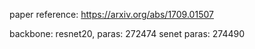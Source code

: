 paper reference:
https://arxiv.org/abs/1709.01507

backbone: resnet20, paras: 272474
senet paras: 274490

